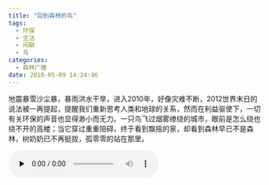 ```yaml
---
title: "回到森林的鸟"
tags:
  - 环保
  - 生活
  - 闲聊
  - 鸟
categories:
  - 森林广播
date: 2010-05-09 14:24:46
---
```


地震暴雪沙尘暴，暴雨洪水干旱，进入2010年，好像灾难不断，2012世界末日的说法被一再提起，提醒我们重新思考人类和地球的关系，然而在利益驱使下，一切有关环保的声音也显得渺小而无力。一只鸟飞过烟雾缭绕的城市，眼前是怎么绕也绕不开的高楼；当它穿过重重阻碍，终于看到飘摇的家，却看到森林早已不是森林，树奶奶已不再挺拔，孤零零的站在那里。   

<audio id="audio" controls="" preload="none">
  <source id="mp3" src="http://www.coletree.com/radio/coletree_radio_007.mp3">
</audio>